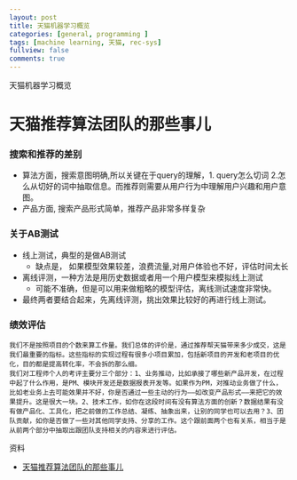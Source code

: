 ```yaml
---
layout: post
title: 天猫机器学习概览
categories: [general, programming ]
tags: [machine learning, 天猫, rec-sys]
fullview: false
comments: true
---
```


天猫机器学习概览

# 天猫推荐算法团队的那些事儿 

### 搜索和推荐的差别
- 算法方面，搜索意图明确,所以关键在于query的理解，1. query怎么切词 2.怎么从切好的词中抽取信息。而推荐则需要从用户行为中理解用户兴趣和用户意图。
- 产品方面, 搜索产品形式简单，推荐产品非常多样复杂

### 关于AB测试
- 线上测试，典型的是做AB测试
    - 缺点是， 如果模型效果较差，浪费流量,对用户体验也不好，评估时间太长
- 离线评测，一种方法是用历史数据或者用一个用户模型来模拟线上测试
    - 可能不准确，但是可以用来做粗略的模型评估，离线测试速度非常快。
- 最终两者要结合起来，先离线评测，挑出效果比较好的再进行线上测试。

### 绩效评估
```
我们不是按照项目的个数来算工作量。我们总体的评价是，通过推荐帮天猫带来多少成交，这是我们最重要的指标。这些指标的实现过程有很多小项目累加，包括新项目的开发和老项目的优化，目的都是提高转化率，不会拆的那么细。
我们对工程师个人的考评主要分三个部分：1、业务推动，比如承接了哪些新产品开发，在过程中起了什么作用，是PM、模块开发还是数据报表开发等。如果作为PM，对推动业务做了什么，比如老业务上去可能效果并不好，你是否通过一些主动的行为——如改变产品形式——来把它的效果提升。这是很大一块。2、技术工作，如你在这段时间有没有算法方面的创新？数据结果有没有做产品化、工具化，把之前做的工作总结、凝练、抽象出来，让别的同学也可以去用？3、团队贡献，如你是否做了一些对其他同学支持、分享的工作。这个跟前面两个也有关系，相当于是从前两个部分中抽取出跟团队支持相关的内容来进行评估。
```

资料

- [天猫推荐算法团队的那些事儿](http://www.infoq.com/cn/news/2014/04/tmall-recommendation-team/)

